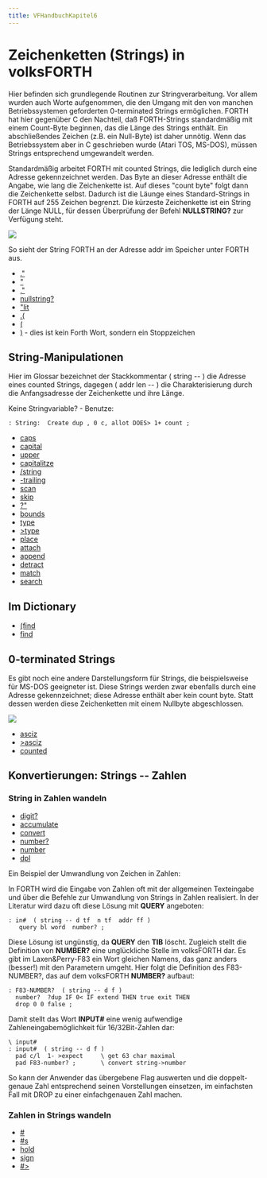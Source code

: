 ```yaml
---
title: VFHandbuchKapitel6
---
```

# Zeichenketten (Strings) in volksFORTH  
  
Hier befinden sich grundlegende Routinen zur Stringverarbeitung. Vor allem wurden auch Worte aufgenommen, die den Umgang mit den von manchen Betriebssystemen geforderten 0-terminated Strings ermöglichen. FORTH hat hier gegenüber C den Nachteil, daß FORTH-Strings standardmäßig mit einem Count-Byte beginnen, das die Länge des Strings enthält. Ein abschließendes Zeichen (z.B. ein Null-Byte) ist daher unnötig. Wenn das Betriebssystem aber in C geschrieben wurde (Atari TOS, MS-DOS), müssen Strings entsprechend umgewandelt werden.  
  
Standardmäßig arbeitet FORTH mit counted Strings, die lediglich durch eine Adresse gekennzeichnet werden. Das Byte an dieser Adresse enthält die Angabe, wie lang die Zeichenkette ist. Auf dieses "count byte" folgt dann die Zeichenkette selbst. Dadurch ist die Läunge eines Standard-Strings in FORTH auf 255 Zeichen begrenzt. Die kürzeste Zeichenkette ist ein String der Länge NULL, für dessen Überprüfung der Befehl __NULLSTRING?__ zur Verfügung steht.  
  
![](attachments/forth-string.png)  
  
So sieht der String FORTH an der Adresse addr im Speicher unter FORTH aus.  
  
- [."](../dot-string/index.md)  
- ["](../string/index.md)  
- [,"](../compile-string/index.md)  
- [nullstring?](../nullstring-question/index.md)  
- ["lit](../quote-literal/index.md)  
- [.(](../dot-comment/index.md)  
- [(](../comment/index.md)  
- [)](../end-comment/index.md) - dies ist kein Forth Wort, sondern ein Stoppzeichen  
  
## String-Manipulationen  
  
Hier im Glossar bezeichnet der Stackkommentar ( string -- ) die Adresse eines counted Strings, dagegen ( addr len -- ) die Charakterisierung durch die Anfangsadresse der Zeichenkette und ihre Länge.  
  
Keine Stringvariable? - Benutze:  
```
: String:  Create dup , 0 c, allot DOES> 1+ count ;
```
  
- [caps](../caps/index.md)  
- [capital](../capital/index.md)  
- [upper](../upper/index.md)  
- [capitalitze](../capitalitze/index.md)  
- [/string](../cut-string/index.md)  
- [-trailing](../minus-trailing/index.md)  
- [scan](../scan/index.md)  
- [skip](../skip/index.md)  
- [?"](../question-quote/index.md)  
- [bounds](../bounds/index.md)  
- [type](../type/index.md)  
- [>type](../to-type/index.md)  
- [place](../place/index.md)  
- [attach](../attach/index.md)  
- [append](../append/index.md)  
- [detract](../detract/index.md)  
- [match](../match/index.md)  
- [search](../search/index.md)  
  
## Im Dictionary  
  
- [(find](../paren-find/index.md)  
- [find](../find/index.md)  
  
## 0-terminated Strings  
  
Es gibt noch eine andere Darstellungsform für Strings, die beispielsweise für MS-DOS geeigneter ist. Diese Strings werden zwar ebenfalls durch eine Adresse gekennzeichnet; diese Adresse enthält aber kein count byte. Statt dessen werden diese Zeichenketten mit einem Nullbyte abgeschlossen.  
  
![](attachments/zero-term-string.png)  
  
- [asciz](../asciz/index.md)  
- [>asciz](../to-asciz/index.md)  
- [counted](../counted/index.md)  
  
## Konvertierungen: Strings -- Zahlen  
  
### String in Zahlen wandeln  
  
- [digit?](../digit-question/index.md)  
- [accumulate](../accumulate/index.md)  
- [convert](../convert/index.md)  
- [number?](../number-question?/index.md)  
- [number](../number/index.md)  
- [dpl](../dpl/index.md)  
  
Ein Beispiel der Umwandlung von Zeichen in Zahlen:  
  
In FORTH wird die Eingabe von Zahlen oft mit der allgemeinen Texteingabe und über die Befehle zur Umwandlung von Strings in Zahlen realisiert. In der Literatur wird dazu oft diese Lösung mit __QUERY__ angeboten:  
  
```
: in#  ( string -- d tf  n tf  addr ff )
   query bl word  number? ;
```
  
Diese Lösung ist ungünstig, da __QUERY__ den __TIB__ löscht. Zugleich stellt die Definition von __NUMBER?__ eine unglückliche Stelle im volksFORTH dar. Es gibt im Laxen&Perry-F83 ein Wort gleichen Namens, das ganz anders (besser!) mit den Parametern umgeht. Hier folgt die Definition des F83-NUMBER?, das auf dem volksFORTH __NUMBER?__ aufbaut:  
  
```
: F83-NUMBER?  ( string -- d f )
  number?  ?dup IF 0< IF extend THEN true exit THEN
  drop 0 0 false ;
```
  
Damit stellt das Wort __INPUT#__ eine wenig aufwendige Zahleneingabemöglichkeit für 16/32Bit-Zahlen dar:  
  
```
\ input#
: input#  ( string -- d f )
  pad c/l  1- >expect     \ get 63 char maximal
  pad F83-number? ;       \ convert string->number
```
  
So kann der Anwender das übergebene Flag auswerten und die doppelt-genaue Zahl entsprechend seinen Vorstellungen einsetzen, im einfachsten Fall mit DROP zu einer einfachgenauen Zahl machen.  
  
### Zahlen in Strings wandeln  
  
- [#](../number/index.md)  
- [#s](../number-s/index.md)  
- [hold](../hold/index.md)  
- [sign](../sign/index.md)  
- [#>](../number-greater/index.md)  

